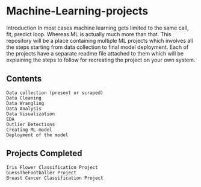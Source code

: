 # Machine-Learning-projects

Introduction In most cases machine learning gets limited to the same call, fit, predict loop. Whereas ML is actually much more than that. This repository will be a place containing multiple ML projects which involves all the steps starting from data collection to final model deployment. Each of the projects have a separate readme file attached to them which will be explaining the steps to follow for recreating the project on your own system.

## Contents

    Data collection (present or scraped)
    Data Cleaning
    Data Wrangling
    Data Analysis
    Data Visualization
    EDA
    Outlier Detections
    Creating ML model
    Deployment of the model

## Projects Completed

    Iris Flower Classification Project
    GuessTheFootballer Project
    Breast Cancer Classification Project
